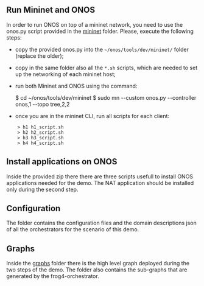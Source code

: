 ## Run Mininet and ONOS

In order to run ONOS on top of a mininet network, you need to use the onos.py script provided in the [mininet](mininet/) folder.
Please, execute the following steps:

* copy the provided onos.py into the `~/onos/tools/dev/mininet/` folder (replace the older);
* copy in the same folder also all the `*.sh` scripts, which are needed to set up the networking of each mininet host;
* run both Mininet and ONOS using the command:

	$ cd ~/onos/tools/dev/mininet
	$ sudo mn --custom onos.py --controller onos,1 --topo tree,2,2

* once you are in the mininet CLI, run all scripts for each client:
```
	> h1 h1_script.sh
	> h2 h2_script.sh
	> h3 h3_script.sh
	> h4 h4_script.sh
```

## Install applications on ONOS

Inside the provided zip [](scripts/demo_scripts-onos.zip) there there are three scripts usefull to install ONOS applications needed for the demo.
The NAT application should be installed only during the second step.

## Configuration

The [](config/) folder contains the configuration files and the domain descriptions json of all the orchestrators for the scenario of this demo.

## Graphs

Inside the [graphs](./graphs/) folder there is the high level graph deployed during the two steps of the demo. The folder also contains the sub-graphs that are generated by the frog4-orchestrator.
